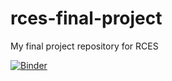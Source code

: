 # rces-final-project

My final project repository for RCES



[![Binder](https://mybinder.org/badge_logo.svg)](https://mybinder.org/v2/gh/davidsun123456/rces-final-project/HEAD)
